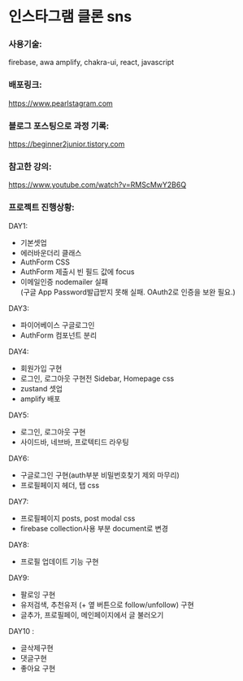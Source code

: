 # 인스타그램 클론 sns

### 사용기술:

firebase, awa amplify, chakra-ui, react, javascript

### 배포링크:

https://www.pearlstagram.com

### 블로그 포스팅으로 과정 기록:

https://beginner2junior.tistory.com

### 참고한 강의:

https://www.youtube.com/watch?v=RMScMwY2B6Q

### 프로젝트 진행상황:

DAY1:

- 기본셋업
- 에러바운더리 클래스
- AuthForm CSS
- AuthForm 제출시 빈 필드 값에 focus
- 이메일인증 nodemailer 실패  
  (구글 App Password발급받지 못해 실패. OAuth2로 인증을 보완 필요.)

DAY3:

- 파이어베이스 구글로그인
- AuthForm 컴포넌트 분리

DAY4:

- 회원가입 구현
- 로그인, 로그아웃 구현전 Sidebar, Homepage css
- zustand 셋업
- amplify 배포

DAY5:

- 로그인, 로그아웃 구현
- 사이드바, 네브바, 프로텍티드 라우팅

DAY6:

- 구글로그인 구현(auth부분 비밀번호찾기 제외 마무리)
- 프로필페이지 헤더, 탭 css

DAY7:

- 프로필페이지 posts, post modal css
- firebase collection사용 부분 document로 변경

DAY8:

- 프로필 업데이트 기능 구현

DAY9:

- 팔로잉 구현
- 유저검색, 추천유저 (+ 옆 버튼으로 follow/unfollow) 구현
- 글추가, 프로필페이, 메인페이지에서 글 불러오기

DAY10 :

- 글삭제구현
- 댓글구현
- 좋아요 구현
